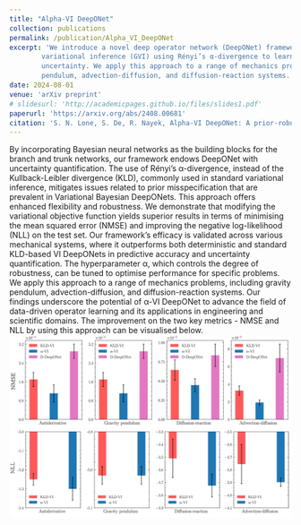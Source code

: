 ```yaml
---
title: "Alpha-VI DeepONet"
collection: publications
permalink: /publication/Alpha_VI_DeepONet
excerpt: 'We introduce a novel deep operator network (DeepONet) framework that incorporates generalised
        variational inference (GVI) using Rényi’s α-divergence to learn complex operators while quantifying
        uncertainty. We apply this approach to a range of mechanics problems, including gravity
        pendulum, advection-diffusion, and diffusion-reaction systems.'
date: 2024-08-01
venue: 'arXiv preprint'
# slidesurl: 'http://academicpages.github.io/files/slides1.pdf'
paperurl: 'https://arxiv.org/abs/2408.00681'
citation: 'S. N. Lone, S. De, R. Nayek, Alpha-VI DeepONet: A prior-robust variational Bayesian approach for enhancing DeepONets with uncertainty quantification, arXiv preprint  arXiv:2408.00681 (2024)'
---
```


By incorporating Bayesian neural networks as the building blocks for the branch and
trunk networks, our framework endows DeepONet with uncertainty quantification. The use of
Rényi’s α-divergence, instead of the Kullback-Leibler divergence (KLD), commonly used in standard
variational inference, mitigates issues related to prior misspecification that are prevalent in Variational
Bayesian DeepONets. This approach offers enhanced flexibility and robustness. We demonstrate
that modifying the variational objective function yields superior results in terms of minimising the
mean squared error (NMSE) and improving the negative log-likelihood (NLL) on the test set. Our framework’s
efficacy is validated across various mechanical systems, where it outperforms both deterministic
and standard KLD-based VI DeepONets in predictive accuracy and uncertainty quantification. The
hyperparameter α, which controls the degree of robustness, can be tuned to optimise performance
for specific problems. We apply this approach to a range of mechanics problems, including gravity
pendulum, advection-diffusion, and diffusion-reaction systems. Our findings underscore the potential
of α-VI DeepONet to advance the field of data-driven operator learning and its applications in
engineering and scientific domains. The improvement on the two key metrics - NMSE and NLL by using this approach can be visualised below.
![NMSE](/images/x9.png)
![NLL](/images/x10.png)

